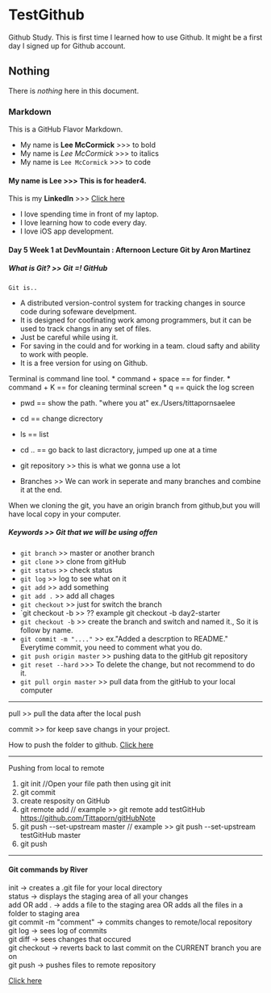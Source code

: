 # TestGithub
Github Study. This is first time I learned how to use Github. It might be a first day I signed up for Github account.
## Nothing 
There is _nothing_ here in this document. 
### Markdown
This is a GitHub Flavor Markdown.
* My name is **Lee McCormick** >>> to bold
* My name is _Lee McCormick_ >>> to italics
* My name is `Lee McCormick` >>> to code
#### My name is Lee >>> This is for header4.
This is my **LinkedIn** >>> [Click here](https://www.linkedin.com/in/tittapornmccormick/)
* I love spending time in front of my laptop.
* I love learning how to code every day.
* I love iOS app development.

#### Day 5 Week 1 at DevMountain  : Afternoon Lecture Git by Aron Martinez
 
 ##### What is Git? >> Git =! GitHub
    Git is..
   * A distributed version-control system for tracking changes in source code during sofeware develpment.
   * It is designed for coofinating work among programmers, but it  can be used to track changs in any set of files.
   * Just be careful while using it.
   *  For saving in the could and for working in a team. cloud safty and ability to work with people.
   * It is a free version for using on Github.
 
 Terminal is command line tool.
    * command + space == for finder.
    * command + K == for cleaning terminal screen
    * q == quick the log screen
    
 * pwd == show the path. "where you at" ex./Users/tittapornsaelee
 * cd == change dicrectory
 * ls == list
 * cd .. == go back to last dicractory, jumped up one at a time
 
 * git repository >> this is what we gonna use a lot
 
 * Branches >> We can work in seperate and many branches and combine it at the end.
 
 When we cloning the git, you have an origin branch from github,but you will have local copy in your computer.
 
 ##### Keywords >> Git that we will be using offen

* `git branch` >> master or another branch
* `git clone` >> clone from gitHub
* `git status` >> check status
* `git log` >> log to see what on it
* `git add` >> add something
* `git add .` >> add all chages
* `git checkout` >> just for switch the branch
* `git checkout -b >> ?? example git checkout -b day2-starter
* `git checkout -b` >> create the branch and switch and named it., So it is follow by name.
* `git commit -m "...."`  >> ex."Added a descrption to README." Everytime commit, you need to comment what you do.
* `git push origin master` >> pushing data to the gitHub git repository
* `git reset --hard` >>> To delete the change, but not recommend to do it.
* `git pull orgin master` >> pull data from the gitHub to your local computer
 
 _______________________________________________________________________
 
 pull >> pull the data after the local push

 commit >> for keep save changs in your project.
 
 How to push the folder to github.
 [Click here](https://stackoverflow.com/questions/53949041/push-files-from-local-folder-to-folder-in-a-github-repository)
 
 _______________________________________________________________________
 
Pushing from local to remote
 1) git init //Open your file path then using git init
 2) git commit
 3) create resposity on GitHub
 3) git remote add <name> <url> // example >> git remote add testGitHub https://github.com/Tittaporn/gitHubNote
 4) git push --set-upstream <name> master // example >> git push --set-upstream testGitHub master
 5) git push <name>

 ______________________________________________________________
 
 #### Git commands by River
 init -> creates a .git file for your local directory<br />
 status -> displays the staging area of all your changes<br />
 add OR add . -> adds a file to the staging area OR adds all the files in a folder to staging area<br />
 git commit -m "comment" -> commits changes to remote/local repository<br />
 git log -> sees log of commits<br />
 git diff -> sees changes that occured<br />
 git checkout -> reverts back to last commit on the CURRENT branch you are on<br />
 git push -> pushes files to remote repository<br />
 
 [Click here](https://gist.github.com/kevin-smets/8568070)
 

